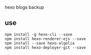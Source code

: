 hexo blogs backup

## use

```
npm install -g hexo-cli --save
npm install hexo-renderer-ejs --save
npm install --save hexo-algolia
npm install hexo-deployer-git --save
```

